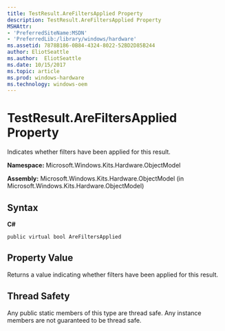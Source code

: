 ```yaml
---
title: TestResult.AreFiltersApplied Property
description: TestResult.AreFiltersApplied Property
MSHAttr:
- 'PreferredSiteName:MSDN'
- 'PreferredLib:/library/windows/hardware'
ms.assetid: 7878B186-0B84-4324-8022-52BD2D85B244
author: EliotSeattle
ms.author:  EliotSeattle
ms.date: 10/15/2017
ms.topic: article
ms.prod: windows-hardware
ms.technology: windows-oem
---
```


# TestResult.AreFiltersApplied Property


Indicates whether filters have been applied for this result.

**Namespace:** Microsoft.Windows.Kits.Hardware.ObjectModel

**Assembly:** Microsoft.Windows.Kits.Hardware.ObjectModel (in Microsoft.Windows.Kits.Hardware.ObjectModel)

## <span id="Syntax"></span><span id="syntax"></span><span id="SYNTAX"></span>Syntax


**C#**

`public virtual bool AreFiltersApplied`

## <span id="Property_Value"></span><span id="property_value"></span><span id="PROPERTY_VALUE"></span>Property Value


Returns a value indicating whether filters have been applied for this result.

## <span id="Thread_Safety"></span><span id="thread_safety"></span><span id="THREAD_SAFETY"></span>Thread Safety


Any public static members of this type are thread safe. Any instance members are not guaranteed to be thread safe.

 

 






